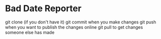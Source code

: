 # Bad Date Reporter

git clone (if you don't have it)
git commit when you make changes
git push when you want to publish the changes online
git pull to get changes someone else has made